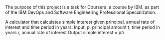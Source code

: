 The purpose of this project is a task for Coursera, a course by IBM, as part of the IBM DevOps and Software Engineering Professional Specialization.

A calculator that calculates simple interest given principal, annual rate of interest and time period in years.
Input:
   p, principal amount
   t, time period in years
   r, annual rate of interest
Output
   simple interest = p*t*r
